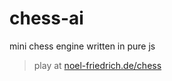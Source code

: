 # chess-ai
mini chess engine written in pure js  
> play at [noel-friedrich.de/chess](https://www.noel-friedrich.de/chess)
